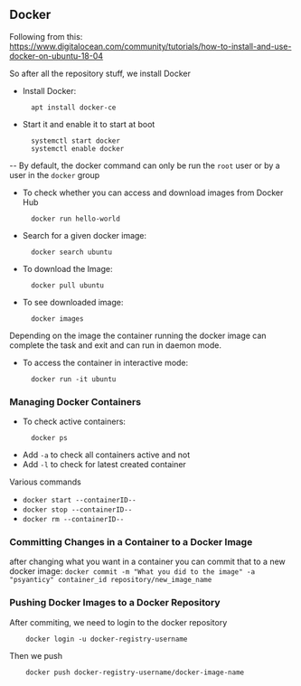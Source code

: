 ## Docker


Following from this: https://www.digitalocean.com/community/tutorials/how-to-install-and-use-docker-on-ubuntu-18-04

So after all the repository stuff, we install Docker

- Install Docker:

        apt install docker-ce

- Start it and enable it to start at boot

        systemctl start docker
        systemctl enable docker


-- By default, the docker command can only be run the `root` user or by a user in the `docker` group


- To check whether you can access and download images from Docker Hub

        docker run hello-world

- Search for a given docker image:

        docker search ubuntu

- To download the Image:

        docker pull ubuntu

- To see downloaded image:

        docker images

Depending on the image the container running the docker image can complete the task and exit and can run in daemon mode.

- To access the container in interactive mode:

        docker run -it ubuntu

### Managing Docker Containers

- To check active containers:

        docker ps

* Add `-a` to check all containers active and not
* Add `-l` to check for latest created container

Various commands

- `docker start --containerID--`
- `docker stop --containerID--`
- `docker rm --containerID--`

###  Committing Changes in a Container to a Docker Image

after changing what you want in a container  you can commit that to a new docker image: `docker commit -m "What you did to the image" -a "psyanticy" container_id repository/new_image_name`

### Pushing Docker Images to a Docker Repository

After commiting, we need to login to the docker repository

        docker login -u docker-registry-username

Then we push

        docker push docker-registry-username/docker-image-name
